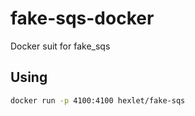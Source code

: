 # fake-sqs-docker

Docker suit for fake_sqs

## Using

```sh
docker run -p 4100:4100 hexlet/fake-sqs
```
